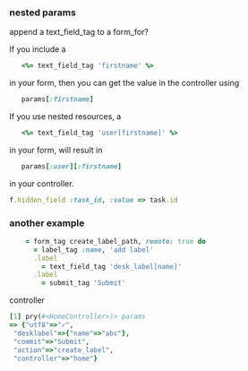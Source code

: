 ### nested params

append a text_field_tag to a form_for?


If you include a
```ruby
   <%= text_field_tag 'firstname' %>
```
in your form, then you can get the value in the controller using
```ruby
   params[:firstname]
```

If you use nested resources, a
```ruby
   <%= text_field_tag 'user[firstname]' %>
```
in your form, will result in
```ruby
   params[:user][:firstname]
```
in your controller.


```ruby
f.hidden_field :task_id, :value => task.id

```


### another example

```ruby
    = form_tag create_label_path, remote: true do
      = label_tag :name, 'add label'
      .label
        = text_field_tag 'desk_label[name]'
      .label
        = submit_tag 'Submit'
```


controller

```ruby
[1] pry(#<HomeController>)> params
=> {"utf8"=>"✓",
 "desklabel"=>{"name"=>"abc"},
 "commit"=>"Submit",
 "action"=>"create_label",
 "controller"=>"home"}
```




